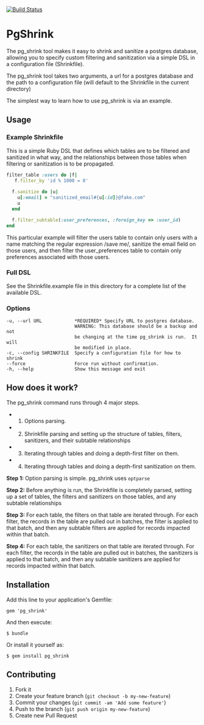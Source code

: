 [![Build Status](https://travis-ci.org/apartmentlist/pg_shrink.svg?branch=master)](https://travis-ci.org/apartmentlist/pg_shrink)
# PgShrink

The pg_shrink tool makes it easy to shrink and sanitize a postgres database,
allowing you to specify custom filtering and sanitization via a simple 
DSL in a configuration file (Shrinkfile).

The pg_shrink tool takes two arguments, a url for a postgres database and
the path to a configuration file (will default to the Shrinkfile in the
current directory)

The simplest way to learn how to use pg_shrink is via an example.

## Usage

### Example Shrinkfile
This is a simple Ruby DSL that defines which tables are to be filtered and
sanitized in what way, and the relationships between those tables when filtering
or sanitization is to be propagated.

```ruby
filter_table :users do |f|
   f.filter_by 'id % 1000 = 0'
  
  f.sanitize do |u|
    u[:email] = "sanitized_email#{u[:id]}@fake.com"
    u
  end

  f.filter_subtable(:user_preferences, :foreign_key => :user_id)
end
```

This particular example will filter the users table to contain only users with
a name matching the regular expression /save me/, sanitize the email field on
those users, and then filter the user_preferences table to contain only
preferences associated with those users.

### Full DSL

See the Shrinkfile.example file in this directory for a complete list of the
available DSL.

### Options
```
-u, --url URL            *REQUIRED* Specify URL to postgres database.
                         WARNING: This database should be a backup and not
                         be changing at the time pg_shrink is run.  It will
                         be modified in place.
-c, --config SHRINKFILE  Specify a configuration file for how to shrink
--force                  Force run without confirmation.
-h, --help               Show this message and exit
```

## How does it work?

The pg_shrink command runs through 4 major steps.
* 1. Options parsing.
* 2. Shrinkfile parsing and setting up the structure of tables, filters, sanitizers,
and their subtable relationships
* 3. Iterating through tables and doing a depth-first filter on them.
* 4. Iterating through tables and doing a depth-first sanitization on them.

**Step 1:** Option parsing is simple. pg_shrink uses `optparse`

**Step 2:** Before anything is run, the Shrinkfile is completely parsed, setting up a set of tables, the filters and sanitizers on those tables, and any subtable relationships

**Step 3:** For each table, the filters on that table are iterated through.  For each filter, the records in the table are pulled out in batches, the filter is applied to that batch, and then any subtable filters are applied for records impacted within that batch.

**Step 4:** For each table, the sanitizers on that table are iterated through.  For each filter, the records in the table are pulled out in batches, the sanitizers is applied to that batch, and then any subtable sanitizers are applied for records impacted within that batch.

## Installation

Add this line to your application's Gemfile:

    gem 'pg_shrink'

And then execute:

    $ bundle

Or install it yourself as:

    $ gem install pg_shrink

## Contributing

1. Fork it
2. Create your feature branch (`git checkout -b my-new-feature`)
3. Commit your changes (`git commit -am 'Add some feature'`)
4. Push to the branch (`git push origin my-new-feature`)
5. Create new Pull Request

